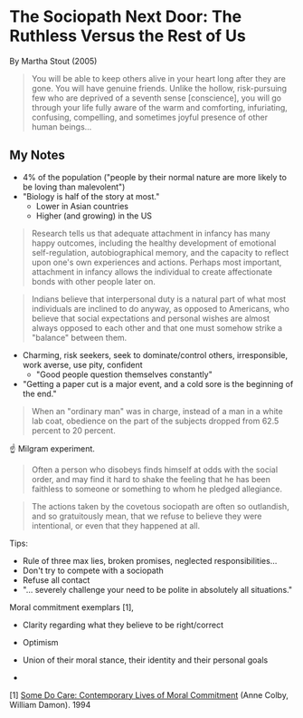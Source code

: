 # The Sociopath Next Door: The Ruthless Versus the Rest of Us

By Martha Stout (2005)

> You will be able to keep others alive in your heart long after they are gone. You will have genuine friends. Unlike the hollow, risk-pursuing few who are deprived of a seventh sense [conscience], you will go through your life fully aware of the warm and comforting, infuriating, confusing, compelling, and sometimes joyful presence of other human beings…

## My Notes
- 4% of the population ("people by their normal nature are more likely to be loving than malevolent")
- "Biology is half of the story at most."
  - Lower in Asian countries
  - Higher (and growing) in the US

> Research tells us that adequate attachment in infancy has many happy outcomes, including the healthy development of emotional self-regulation, autobiographical memory, and the capacity to reflect upon one's own experiences and actions. Perhaps most important, attachment in infancy allows the individual to create affectionate bonds with other people later on.

> Indians believe that interpersonal duty is a natural part of what most individuals are inclined to do anyway, as opposed to Americans, who believe that social expectations and personal wishes are almost always opposed to each other and that one must somehow strike a "balance" between them.

- Charming, risk seekers, seek to dominate/control others, irresponsible, work averse, use pity, confident
  - "Good people question themselves constantly"
- "Getting a paper cut is a major event, and a cold sore is the beginning of the end."

> When an "ordinary man" was in charge, instead of a man in a white lab coat, obedience on the part of the subjects dropped from 62.5 percent to 20 percent.

☝️ Milgram experiment.

> Often a person who disobeys finds himself at odds with the social order, and may find it hard to shake the feeling that he has been faithless to someone or something to whom he pledged allegiance.

> The actions taken by the covetous sociopath are often so outlandish, and so gratuitously mean, that we refuse to believe they were intentional, or even that they happened at all.

Tips:

- Rule of three max lies, broken promises, neglected responsibilities…
- Don't try to compete with a sociopath
- Refuse all contact
- "… severely challenge your need to be polite in absolutely all situations."

Moral commitment exemplars [1],

- Clarity regarding what they believe to be right/correct
- Optimism
- Union of their moral stance, their identity and their personal goals

-

[1] [Some Do Care: Contemporary Lives of Moral Commitment](https://www.goodreads.com/book/show/462165.Some_Do_Care) (Anne Colby, William Damon). 1994